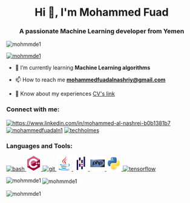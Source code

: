 <h1 align="center">Hi 👋, I'm Mohammed Fuad</h1>
<h3 align="center">A passionate Machine Learning developer from Yemen</h3>

<p align="left"> <img src="https://komarev.com/ghpvc/?username=mohmmde1&label=Profile%20views&color=0e75b6&style=flat" alt="mohmmde1" /> </p>

<p align="left"> <a href="https://github.com/ryo-ma/github-profile-trophy"><img src="https://github-profile-trophy.vercel.app/?username=mohmmde1" alt="mohmmde1" /></a> </p>

- 🌱 I’m currently learning **Machine Learning algorithms**

- 📫 How to reach me **mohammedfuadalnashriy@gmail.com**

- 📄 Know about my experiences [CV's link](https://drive.google.com/file/d/1NImqfIzbyQrtIgQM_IkW1i0tAC9QGN5g/view?usp=sharing)

<h3 align="left">Connect with me:</h3>
<p align="left">
<a href="https://linkedin.com/in/mohammed-al-nashrei-b0b1381b7" target="blank"><img align="center" src="https://raw.githubusercontent.com/rahuldkjain/github-profile-readme-generator/master/src/images/icons/Social/linked-in-alt.svg" alt="https://www.linkedin.com/in/mohammed-al-nashrei-b0b1381b7" height="30" width="40" /></a>
<a href="https://www.hackerrank.com/mohammedfuadaln1" target="blank"><img align="center" src="https://raw.githubusercontent.com/rahuldkjain/github-profile-readme-generator/master/src/images/icons/Social/hackerrank.svg" alt="mohammedfuadaln1" height="30" width="40" /></a>
<a href="https://codeforces.com/profile/techholmes" target="blank"><img align="center" src="https://raw.githubusercontent.com/rahuldkjain/github-profile-readme-generator/master/src/images/icons/Social/codeforces.svg" alt="techholmes" height="30" width="40" /></a>
</p>

<h3 align="left">Languages and Tools:</h3>
<p align="left"> <a href="https://www.gnu.org/software/bash/" target="_blank" rel="noreferrer"> <img src="https://www.vectorlogo.zone/logos/gnu_bash/gnu_bash-icon.svg" alt="bash" width="40" height="40"/> </a> <a href="https://www.w3schools.com/cpp/" target="_blank" rel="noreferrer"> <img src="https://raw.githubusercontent.com/devicons/devicon/master/icons/cplusplus/cplusplus-original.svg" alt="cplusplus" width="40" height="40"/> </a> <a href="https://git-scm.com/" target="_blank" rel="noreferrer"> <img src="https://www.vectorlogo.zone/logos/git-scm/git-scm-icon.svg" alt="git" width="40" height="40"/> </a> <a href="https://www.java.com" target="_blank" rel="noreferrer"> <img src="https://raw.githubusercontent.com/devicons/devicon/master/icons/java/java-original.svg" alt="java" width="40" height="40"/> </a> <a href="https://pandas.pydata.org/" target="_blank" rel="noreferrer"> <img src="https://raw.githubusercontent.com/devicons/devicon/2ae2a900d2f041da66e950e4d48052658d850630/icons/pandas/pandas-original.svg" alt="pandas" width="40" height="40"/> </a> <a href="https://www.php.net" target="_blank" rel="noreferrer"> <img src="https://raw.githubusercontent.com/devicons/devicon/master/icons/php/php-original.svg" alt="php" width="40" height="40"/> </a> <a href="https://www.python.org" target="_blank" rel="noreferrer"> <img src="https://raw.githubusercontent.com/devicons/devicon/master/icons/python/python-original.svg" alt="python" width="40" height="40"/> </a> <a href="https://www.tensorflow.org" target="_blank" rel="noreferrer"> <img src="https://www.vectorlogo.zone/logos/tensorflow/tensorflow-icon.svg" alt="tensorflow" width="40" height="40"/> </a> </p>

<p><img align="left" src="https://github-readme-stats.vercel.app/api/top-langs?username=mohmmde1&show_icons=true&locale=en&layout=compact" alt="mohmmde1" /></p>

<p>&nbsp;<img align="center" src="https://github-readme-stats.vercel.app/api?username=mohmmde1&show_icons=true&locale=en" alt="mohmmde1" /></p>

<p><img align="center" src="https://github-readme-streak-stats.herokuapp.com/?user=mohmmde1&" alt="mohmmde1" /></p>
